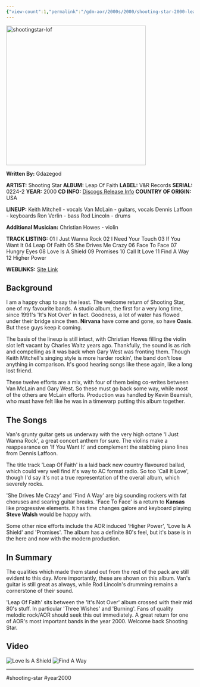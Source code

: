 ```yaml
---
{"view-count":1,"permalink":"/gdm-aor/2000s/2000/shooting-star-2000-leap-of-faith/","dg-publish":true,"dgPassFrontmatter":true,"noteIcon":"","created":"2025-07-17T12:44:23.828+12:00","updated":"2025-07-16T13:37:09.827+12:00"}
---
```



<img src="https://i.ibb.co/zTTj0ZgS/shootingstar-lof.jpg" alt="shootingstar-lof" border="0" height="375" width="375">

**Written By:** Gdazegod

**ARTIST:** Shooting Star
**ALBUM:** Leap Of Faith
**LABEL:** V&R Records
**SERIAL:** 0224-2
**YEAR:** 2000
**CD INFO:** [Discogs Release Info](https://www.discogs.com/master/936357-Shooting-Star-Leap-Of-Faith)
**COUNTRY OF ORIGIN:** USA

**LINEUP:**
Keith Mitchell - vocals
Van McLain - guitars, vocals
Dennis Laffoon - keyboards
Ron Verlin - bass
Rod Lincoln - drums 
 
**Additional Musician:**
Christian Howes - violin

**TRACK LISTING:**
01 I Just Wanna Rock
02 I Need Your Touch
03 If You Want It
04 Leap Of Faith
05 She Drives Me Crazy
06 Face To Face
07 Hungry Eyes
08 Love Is A Shield
09 Promises
10 Call It Love
11 Find A Way
12 Higher Power

**WEBLINKS:**
[Site Link](https://shootingstarofficial.com/)

## Background
I am a happy chap to say the least. The welcome return of Shooting Star, one of my favourite bands. A studio album, the first for a very long time, since 1991's 'It's Not Over' in fact. Goodness, a lot of water has flowed under their bridge since then. **Nirvana** have come and gone, so have **Oasis**. But these guys keep it coming.

The basis of the lineup is still intact, with Christian Howes filling the violin slot left vacant by Charles Waltz years ago. Thankfully, the sound is as rich and compelling as it was back when Gary West was fronting them. Though Keith Mitchell's singing style is more harder rockin', the band don't lose anything in comparison. It's good hearing songs like these again, like a long lost friend.

These twelve efforts are a mix, with four of them being co-writes between Van McLain and Gary West. So these must go back some way, while most of the others are McLain efforts. Production was handled by Kevin Beamish, who must have felt like he was in a timewarp putting this album together.

## The Songs
Van's grunty guitar gets us underway with the very high octane 'I Just Wanna Rock', a great concert anthem for sure. The violins make a reappearance on 'If You Want It' and complement the stabbing piano lines from Dennis Laffoon.

The title track 'Leap Of Faith' is a laid back new country flavoured ballad, which could very well find it's way to AC format radio. So too 'Call It Love', though I'd say it's not a true representation of the overall album, which severely rocks.

'She Drives Me Crazy' and 'Find A Way' are big sounding rockers with fat choruses and searing guitar breaks. 'Face To Face' is a return to **Kansas** like progressive elements. It has time changes galore and keyboard playing **Steve Walsh** would be happy with.

Some other nice efforts include the AOR induced 'Higher Power', 'Love Is A Shield' and 'Promises'. The album has a definite 80's feel, but it's base is in the here and now with the modern production.

## In Summary
The qualities which made them stand out from the rest of the pack are still evident to this day. More importantly, these are shown on this album. Van's guitar is still great as always, while Rod Lincoln's drumming remains a cornerstone of their sound.

'Leap Of Faith' sits between the 'It's Not Over' album crossed with their mid 80's stuff. In particular 'Three Wishes' and 'Burning'. Fans of quality melodic rock/AOR should seek this out immediately. A great return for one of AOR's most important bands in the year 2000. Welcome back Shooting Star.

## Video
![Love Is A Shield](https://music.youtube.com/watch?v=pFli4bR3KwM&si=79GbK3sZTPNO-oey)
![Find A Way](https://music.youtube.com/watch?v=waUe9rTNi4Y&si=LT16Qt8echx5-Nzj)

---

#shooting-star #year2000